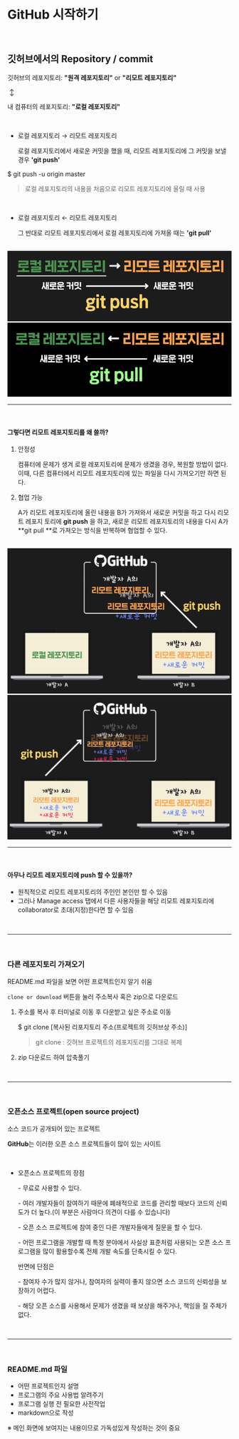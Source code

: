 # GitHub 시작하기

<br>

## 깃허브에서의 Repository / commit

깃허브의 레포지토리: **"원격 레포지토리"** or **"리모트 레포지토리"**

​				↕

내 컴퓨터의 레포지토리: **"로컬 레포지토리"**

<br>

- 로컬 레포지토리 → 리모트 레포지토리

  로컬 레포지토리에서 새로운 커밋을 했을 때, 리모트 레포지토리에 그 커밋을 보낼 경우 **'git push'**

$ git push -u origin master

> 로컬 레포지토리의 내용을 처음으로 리모트 레포지토리에 올릴 때 사용

<br>

- 로컬 레포지토리 ← 리모트 레포지토리

  그 반대로 리모트 레포지토리에서 로컬 레포지토리에 가져올 때는 **'git pull'**

<br>

<img src="캡처1.PNG" alt="캡처1">

<img src="캡처2.PNG" alt="캡처2">

<br>

-----

<br>

#### 그렇다면 리모트 레포지토리를 왜 쓸까?

1. 안정성

   컴퓨터에 문제가 생겨 로컬 레포지토리에 문제가 생겼을 경우, 복원할 방법이 없다. 이때, 다른 컴퓨터에서 리모트 레포지토리에 있는 파일을 다시 가져오기만 하면 된다.

2. 협업 가능

   A가 리모트 레포지토리에 올린 내용을 B가 가져와서 새로운 커밋을 하고 다시 리모트 레포지 토리에 **git push** 을 하고, 새로운 리모트 레포지토리의 내용을 다시 A가 **git pull **로 가져오는 방식을 반복하며 협업할 수 있다.

<br>

<img src="캡처3.PNG" alt="캡처3">

<img src="캡처4.PNG" alt="캡처4">

<br>

-----

<br>

#### 아무나 리모트 레포지토리에 push 할 수 있을까?

+ 원칙적으로 리모트 레포지토리의 주인인 본인만 할 수 있음
+ 그러나 Manage access 탭에서 다른 사용자들을 해당 리모트 레포지토리에 collaborator로 초대(지정)한다면 할 수 있음

<br>

-----

<br>

### 다른 레포지토리 가져오기

README.md 파일을 보면 어떤 프로젝트인지 알기 쉬움

`clone or download` 버튼을 눌러 주소복사 혹은 zip으로 다운로드

1. 주소를 복사 후 터미널로 이동 후 다운받고 싶은 주소로 이동

   $ git clone [복사된 리포지토리 주소(프로젝트의  깃허브상 주소)]

   > git clone : 깃허브 프로젝트의 레포지토리를 그대로 복제

2. zip 다운로드 하여 압축풀기

<br>

-----

<br>

### 오픈소스 프로젝트(open source project)

소스 코드가 공개되어 있는 프로젝트

**GitHub**는 이러한 오픈 소스 프로젝트들이 많이 있는 사이트

<br>

- 오픈소스 프로젝트의 장점

  \- 무료로 사용할 수 있다.

  \- 여러 개발자들이 참여하기 때문에 폐쇄적으로 코드를 관리할 때보다 코드의 신뢰도가 더 높다.(이 부분은 사람마다 의견이 다를 수 있습니다)

  \- 오픈 소스 프로젝트에 참여 중인 다른 개발자들에게 질문을 할 수 있다.

  \- 어떤 프로그램을 개발할 때 특정 분야에서 사실상 표준처럼 사용되는 오픈 소스 프로그램을 많이 활용할수록 전체 개발 속도를 단축시킬 수 있다.

  반면에 단점은

  \- 참여자 수가 많지 않거나, 참여자의 실력이 좋지 않으면 소스 코드의 신뢰성을 보장하기 어렵다. 

  \- 해당 오픈 소스를 사용해서 문제가 생겼을 때 보상을 해주거나, 책임을 질 주체가 없다.

<br>

-----

<br>

### README.md 파일

+ 어떤 프로젝트인지 설명
+ 프로그램의 주요 사용법 알려주기
+ 프로그램 실행 전 필요한 사전작업
+ markdown으로 작성

※ 메인 화면에 보여지는 내용이므로 가독성있게 작성하는 것이 중요



